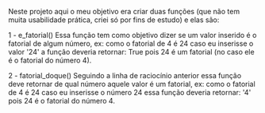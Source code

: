 Neste projeto aqui o meu objetivo era criar duas funções (que não tem muita usabilidade prática, criei só por fins de estudo) e elas são:

1 - e_fatorial()    Essa função tem como objetivo dizer se um valor inserido é o fatorial de algum número, ex: como o fatorial de 4 é 24 caso eu inserisse o valor '24' a função deveria retornar: True pois 24 é um fatorial (no caso ele é o fatorial do número 4).

2 - fatorial_doque()    Seguindo a linha de raciocínio anterior essa função deve retornar de qual número aquele valor é um fatorial, ex: como o fatorial de 4 é 24 caso eu inserisse o número 24 essa função deveria retornar: '4' pois 24 é o fatorial do número 4.
